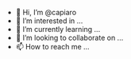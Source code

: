 - 👋 Hi, I’m @capiaro
- 👀 I’m interested in ...
- 🌱 I’m currently learning ...
- 💞️ I’m looking to collaborate on ...
- 📫 How to reach me ...

<!---
capiaro/capiaro is a ✨ special ✨ repository because its `README.md` (this file) appears on your GitHub profile.
You can click the Preview link to take a look at your changes.
--->
